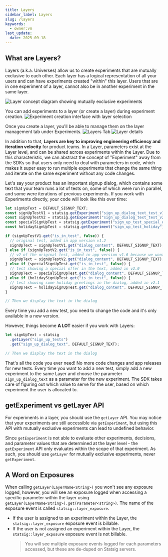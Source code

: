 ```yaml
---
title: Layers
sidebar_label: Layers
slug: /layers
keywords:
  - owner:vm
last_update:
  date: 2025-09-18
---
```


## What are Layers?

Layers (a.k.a. Universes) allow us to create experiments that are mutually exclusive to each other. Each layer has a logical representation of all your users and can have experiments created "within" this layer. Users that are in one experiment of a layer, cannot also be in another experiment in the same layer.

![Layer concept diagram showing mutually exclusive experiments](https://github.com/user-attachments/assets/7320a5ba-7a8f-482f-9366-cb3bf041c8eb)

You can add experiments to a layer (or create a layer) during experiment creation.
![Experiment creation interface with layer selection](https://github.com/user-attachments/assets/94948291-bc41-4ae7-a57a-e2f635737571)

Once you create a layer, you'll be able to manage them on the layer management tab under Experiments.
![Layers Tab](https://github.com/user-attachments/assets/85a0ac12-b5f7-47b0-a8f2-4ebf29f31bc9)
![Layer details](https://github.com/user-attachments/assets/b96e1519-bc70-4ca4-9f69-51db255bc0e9)

In addition to that, **Layers are key to improving engineering efficiency and iteration velocity** for product teams. In a Layer, parameters exist at the Layer level, and can be shared across experiments within the Layer. Due to this characteristic, we can abstract the concept of "Experiment" away from the SDKs so that users only need to deal with parameters in code, which makes it super easy to run multiple experiments that change the same thing and iterate on the same experiment without any code changes.

Let's say your product has an important signup dialog, which contains some text that your team runs a lot of tests on, some of which were run in parallel, and some were iterations of previous experiments. If you work with Experiments directly, your code will look like this over time:

```jsx
let signUpText = DEFAULT_SIGNUP_TEXT;
const signUpTestV1 = statsig.getExperiment("sign_up_dialog_text_test_v1");
const signUpTestV2 = statsig.getExperiment("sign_up_dialog_text_test_v2");
const specialSignUpTest = statsig.getExperiment("sign_up_test_special_offer");
const holidaySignUpTest = statsig.getExperiment("sign_up_test_holiday");

if (signUpTestV1.get("is_in_test", false)) {
  // original test, added in app version v1.2
  signUpText = signUpTestV1.get("dialog_content", DEFAULT_SIGNUP_TEXT);
} else if (signUpTestV2.get("is_in_test", false)) {
  // v2 of the original test, added in app version v1.6 because we wanted to test a new copy but don't want to stop v1
  signUpText = signUpTestV2.get("dialog_content", DEFAULT_SIGNUP_TEXT);
} else if (specialSignUpTest.get("is_in_test", false)) {
  // test showing a special offer in the text, added in v2.0
  signUpText = specialSignUpTest.get("dialog_content", DEFAULT_SIGNUP_TEXT);
} else if (holidaySignUpTest.get("is_in_test", false)) {
  // test showing some holiday greetings in the dialog, added in v2.1
  signUpText = holidaySignUpTest.get("dialog_content", DEFAULT_SIGNUP_TEXT);
}

// Then we display the text in the dialog
```

Every time you add a new test, you need to change the code and it's only available in a new version.

However, things become **A LOT** easier if you work with Layers:

```jsx
let signUpText = statsig
  .getLayer("sign_up_tests")
  .get("sign_up_dialog_text", DEFAULT_SIGNUP_TEXT);

// Then we display the text in the dialog
```

That's all the code you ever need! No more code changes and app releases for new tests. Every time you want to add a new test, simply add a new experiment to the same Layer and choose the parameter `sign_up_dialog_text` as a parameter for the new experiment. The SDK takes care of figuring out which value to serve for the user, based on which experiment the user is allocated to.

## getExperiment vs getLayer API

For experiments in a layer, you should use the `getLayer` API. You may notice that your experiments are still accessible via `getExperiment`, but using this API with mutually exclusive experiments can lead to undefined behavior.

Since `getExperiment` is not able to evaluate other experiments, decisions, and parameter values that are determined at the layer level - the `getExperiment` API only evaluates within the scope of that experiment. As such, you should use `getLayer` for mutually exclusive experiments, never `getExperiment`.

## A Word on Exposures

When calling `getLayer(LayerName<string>)` you won't see any exposure logged, however, you will see an exposure logged when accessing a specific parameter within the layer using `getLayer(LayerName<string>).get(Parameter<string>)`. The name of the exposure event is called `statsig::layer_exposure`.

- If the user is assigned to an experiment within the Layer, the `statsig::layer_exposure` exposure event is billable.
- If the user is not assigned an experiment within the Layer, the `statsig::layer_exposure` exposure event is not billable.
  > You will see multiple exposure events logged for each parameters accessed, but these are de-duped on Statsig servers.
